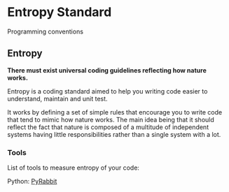 # Entropy Standard
Programming conventions

## Entropy

**There must exist universal coding guidelines reflecting how nature works.**

Entropy is a coding standard aimed to help you writing code easier to understand, maintain and unit test.

It works by defining a set of simple rules that encourage you to write code that tend to mimic how
nature works. The main idea being that it should reflect the fact that nature is
composed of a multitude of independent systems having little responsibilities rather than
a single system with a lot.


### Tools

List of tools to measure entropy of your code:

Python: [PyRabbit](https://github.com/Nauja/pyrabbit)
